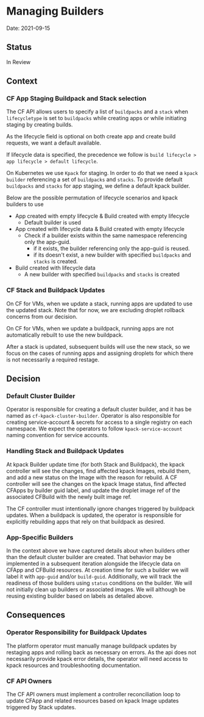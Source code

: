 # Managing Builders

Date: 2021-09-15

## Status

In Review

## Context

### CF App Staging Buildpack and Stack selection
The CF API allows users to specify a list of `buildpacks` and a `stack` when `lifecycletype` is set to `buildpacks` while creating apps
or while initiating staging by creating builds.

As the lifecycle field is optional on both create app and create build requests, we want a default available.

If lifecycle data is specified, the precedence we follow is `build lifecycle > app lifecycle > default lifecycle`.

On Kubernetes we use `Kpack` for staging. In order to do that we need a `kpack builder` referencing a set of `buildpacks` and `stacks`. To provide default `buildpacks` and `stacks` for app staging, we define a default kpack builder.

Below are the possible permutation of lifecycle scenarios and kpack builders to use

- App created with empty lifecycle & Build created with empty lifecycle
    - Default builder is used
- App created with lifecycle data & Build created with empty lifecycle
  - Check if a builder exists within the same namespace referencing only the app-guid.
    - if it exists, the builder referencing only the app-guid is reused.
    - if its doesn't exist, a new builder with specified `buildpacks` and `stacks` is created.
- Build created with lifecycle data
    - A new builder with specified `buildpacks` and `stacks` is created

### CF Stack and Buildpack Updates
On CF for VMs, when we update a stack, running apps are updated to use the updated stack. Note that for now, we are excluding droplet rollback concerns from our decision.

On CF for VMs, when we update a buildpack, running apps are not automatically rebuilt to use the new buildpack.

After a stack is updated, subsequent builds will use the new stack, so we focus on the cases of running apps and assigning droplets for which there is not necessarily a required restage.

## Decision
### Default Cluster Builder
Operator is responsible for creating a default cluster builder, and it has be named as `cf-kpack-cluster-builder`.
Operator is also responsible for creating service-account & secrets for access to a single registry on each namespace.
We expect the operators to follow `kpack-service-account` naming convention for service accounts.

### Handling Stack and Buildpack Updates
At kpack Builder update time (for both Stack and Buildpack), the kpack controller will see the changes, find affected kpack Images, rebuild them, and add a new status on the Image with the reason for rebuild. A CF controller will see the changes on the kpack Image status, find affected CFApps by builder guid label, and update the droplet image ref of the associated CFBuild with the newly built image ref.

The CF controller must intentionally ignore changes triggered by buildpack updates. When a buildpack is updated, the operator is responsible for explicitly rebuilding apps that rely on that buildpack as desired.

### App-Specific Builders
In the context above we have captured details about when builders other than the default cluster builder are created. That behavior may be implemented in a subsequent iteration alongside the lifecycle data on CFApp and CFBuild resources.
At creation time for such a builder we will label it with `app-guid` and/or `build-guid`.
Additionally, we will track the readiness of those builders using `status` conditions on the builder.
We will not initially clean up builders or associated images.
We will although be reusing existing builder based on labels as detailed above.

## Consequences

### Operator Responsibility for Buildpack Updates
The platform operator must manually manage buildpack updates by restaging apps and rolling back as necessary on errors. As the api does not necessarily provide kpack error details, the operator will need access to kpack resources and troubleshooting documentation.

### CF API Owners
The CF API owners must implement a controller reconciliation loop to update CFApp and related resources based on kpack Image updates triggered by Stack updates.
